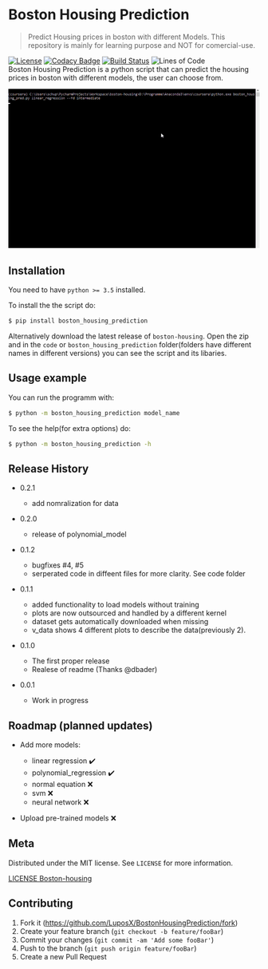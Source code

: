 # Boston Housing Prediction
> Predict Housing prices in boston with different Models. This repository is mainly for learning purpose and NOT for comercial-use.   
  
[![License][license-badge]][license-url]
[![Codacy Badge][codacy-badge]][codacy-url]
[![Build Status][travis-badge]][travis-url]
![Lines of Code][lines-codes-badge]  
Boston Housing Prediction is a python script that can predict the housing prices in boston with different models, the user can choose from.  

![header](res/img/script_preview_scaled.gif)

## Installation
You need to have `python >= 3.5` installed.

To install the the script do:  

```sh
$ pip install boston_housing_prediction
```

Alternatively download the latest release of `boston-housing`. Open the zip and in the `code` or `boston_housing_prediction` folder(folders have different names in different versions) you can see the script and its libaries.

## Usage example

You can run the programm with:
```sh
$ python -m boston_housing_prediction model_name
```  
To see the help(for extra options) do:
```sh
$ python -m boston_housing_prediction -h
```  

<!--_For more examples and usage, please refer to the [Wiki][wiki]._-->

## Release History
*   0.2.1
    *   add nomralization for data
    
*   0.2.0
    *   release of polynomial_model
    
*   0.1.2
    *   bugfixes #4, #5
    *   serperated code in diffeent files for more clarity. See code folder

*   0.1.1
    *   added functionality to load models without training
    *   plots are now outsourced and handled by a different kernel
    *   dataset gets automatically downloaded when missing
    *   v_data shows 4 different plots to describe the data(previously 2).
    
*   0.1.0  
    *   The first proper release
    *   Realese of readme (Thanks @dbader)
       
*   0.0.1  
    *   Work in progress

## Roadmap (planned updates)

*   Add more models:
    
    *   linear regression :heavy_check_mark:
    *   polynomial_regression :heavy_check_mark:
    *   normal equation :x:
    *   svm :x:
    *   neural network :x:

*   Upload pre-trained models :x: 

## Meta

<!--Your Name – [@YourTwitter](https://twitter.com/dbader_org) – YourEmail@example.com-->

Distributed under the MIT license. See ``LICENSE`` for more information.

[LICENSE Boston-housing](https://github.com/LuposX/BostonHousingPrediction/blob/master/LICENSE)

## Contributing

1.  Fork it (<https://github.com/LuposX/BostonHousingPrediction/fork>)
2.  Create your feature branch (`git checkout -b feature/fooBar`)
3.  Commit your changes (`git commit -am 'Add some fooBar'`)
4.  Push to the branch (`git push origin feature/fooBar`)
5.  Create a new Pull Request

<!-- Markdown link & img dfn's -->
[codacy-badge]: https://api.codacy.com/project/badge/Grade/089e59afa6a44e629b1267f8abaad038
[codacy-url]:https://app.codacy.com/manual/LuposX/BostonHousingPrediction/dashboard
[license-badge]: https://img.shields.io/github/license/LuposX/sentdex_fixed_market_stock
[license-url]: https://github.com/LuposX/BostonHousingPrediction/blob/master/LICENSE
[travis-url]: https://travis-ci.com/LuposX/BostonHousingPrediction
[travis-badge]: https://travis-ci.com/LuposX/BostonHousingPrediction.svg?branch=master
[lines-codes-badge]: https://tokei.rs/b1/github/LuposX/BostonHousingPrediction?category=code
